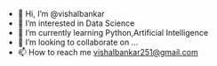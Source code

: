 - 👋 Hi, I’m @vishalbankar
- 👀 I’m interested in Data Science
- 🌱 I’m currently learning Python,Artificial Intelligence
- 💞️ I’m looking to collaborate on ...
- 📫 How to reach me vishalbankar251@gmail.com

<!---
vishalbankar/vishalbankar is a ✨ special ✨ repository because its `README.md` (this file) appears on your GitHub profile.
You can click the Preview link to take a look at your changes.
--->
